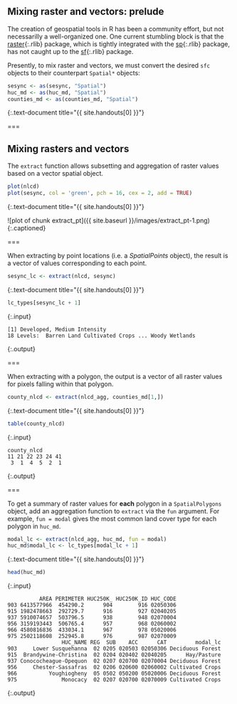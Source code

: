 ---
---

## Mixing raster and vectors: prelude

The creation of geospatial tools in R has been a community effort, but not necessarilly a well-organized one. One current stumbling block is that the [raster](){:.rlib} package, which is tightly integrated with the [sp](){:.rlib} package, has not caught up to the [sf](){:.rlib} package.

Presently, to mix raster and vectors, we must convert the desired `sfc` objects to their counterpart `Spatial*` objects:


~~~r
sesync <- as(sesync, "Spatial")
huc_md <- as(huc_md, "Spatial")
counties_md <- as(counties_md, "Spatial")
~~~
{:.text-document title="{{ site.handouts[0] }}"}

===

## Mixing rasters and vectors

The `extract` function allows subsetting and aggregation of raster values based on a vector spatial object.


~~~r
plot(nlcd)
plot(sesync, col = 'green', pch = 16, cex = 2, add = TRUE)
~~~
{:.text-document title="{{ site.handouts[0] }}"}

![plot of chunk extract_pt]({{ site.baseurl }}/images/extract_pt-1.png)
{:.captioned}

===

When extracting by point locations (i.e. a *SpatialPoints* object), the result is a vector of values corresponding to each point.


~~~r
sesync_lc <- extract(nlcd, sesync)
~~~
{:.text-document title="{{ site.handouts[0] }}"}


~~~r
lc_types[sesync_lc + 1]
~~~
{:.input}
~~~
[1] Developed, Medium Intensity
18 Levels:  Barren Land Cultivated Crops ... Woody Wetlands
~~~
{:.output}

===

When extracting with a polygon, the output is a vector of all raster values for pixels falling within that polygon.


~~~r
county_nlcd <- extract(nlcd_agg, counties_md[1,])
~~~
{:.text-document title="{{ site.handouts[0] }}"}


~~~r
table(county_nlcd)
~~~
{:.input}
~~~
county_nlcd
11 21 22 23 24 41 
 3  1  4  5  2  1 
~~~
{:.output}

===

To get a summary of raster values for **each** polygon in a `SpatialPolygons` object, add an aggregation function to `extract` via the `fun` argument. For example, `fun = modal` gives the most common land cover type for each polygon in `huc_md`.


~~~r
modal_lc <- extract(nlcd_agg, huc_md, fun = modal)
huc_md$modal_lc <- lc_types[modal_lc + 1]
~~~
{:.text-document title="{{ site.handouts[0] }}"}


~~~r
head(huc_md)
~~~
{:.input}
~~~
          AREA PERIMETER HUC250K_ HUC250K_ID HUC_CODE
903 6413577966  454290.2      904        916 02050306
915 1982478663  292729.7      916        927 02040205
937 5910074657  503796.5      938        948 02070004
956 3159193443  506765.4      957        968 02060002
966 4580816836  433034.1      967        978 05020006
975 2502118608  252945.8      976        987 02070009
                 HUC_NAME REG  SUB    ACC      CAT         modal_lc
903     Lower Susquehanna  02 0205 020503 02050306 Deciduous Forest
915  Brandywine-Christina  02 0204 020402 02040205      Hay/Pasture
937 Conococheague-Opequon  02 0207 020700 02070004 Deciduous Forest
956     Chester-Sassafras  02 0206 020600 02060002 Cultivated Crops
966          Youghiogheny  05 0502 050200 05020006 Deciduous Forest
975              Monocacy  02 0207 020700 02070009 Cultivated Crops
~~~
{:.output}
